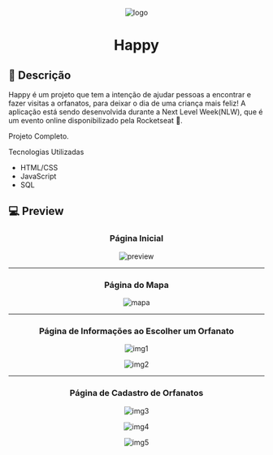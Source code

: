 <p align="center"><img src="https://user-images.githubusercontent.com/48254551/96060403-c638db00-0e66-11eb-999c-edc9a172251d.png" title="logo"/></p>
<h1 align="center">Happy </h1>

## :speech_balloon: Descrição
Happy é um projeto que tem a intenção de ajudar pessoas a encontrar e fazer visitas a orfanatos, para deixar o dia de uma criança mais feliz! 
A aplicação está sendo desenvolvida durante a Next Level Week(NLW), que é um evento online disponibilizado pela Rocketseat 🚀.

Projeto Completo.

Tecnologias Utilizadas
- HTML/CSS
- JavaScript
- SQL

## 💻 Preview
<h3 align="center">Página Inicial</h3>
<p align="center"><img src="https://user-images.githubusercontent.com/48254551/96062667-9f7da300-0e6c-11eb-9ce0-4bdc70013aeb.png" title="preview"/></p>

<hr/>

<h3 align="center">Página do Mapa</h3>
<p align="center"><img src="https://user-images.githubusercontent.com/48254551/96311853-c52bb900-0fe0-11eb-9472-82571be95b68.png" title="mapa"/></p>

<hr/>

<h3 align="center">Página de Informações ao Escolher um Orfanato</h3>
<p align="center"><img src="https://user-images.githubusercontent.com/48254551/96325455-2b730480-0ffe-11eb-85b8-69a7f135c974.png" title="img1"/></p>
<p align="center"><img src="https://user-images.githubusercontent.com/48254551/96312030-26538c80-0fe1-11eb-83aa-9914b9f16f02.png" title="img2"/></p>

<hr/>

<h3 align="center">Página de Cadastro de Orfanatos</h3>
<p align="center"><img src="https://user-images.githubusercontent.com/48254551/96312600-4d5e8e00-0fe2-11eb-947f-2561400f587d.png" title="img3"/></p>
<p align="center"><img src="https://user-images.githubusercontent.com/48254551/96312491-1d16ef80-0fe2-11eb-81bd-adc7a7b23da4.png" title="img4"/></p>
<p align="center"><img src="https://user-images.githubusercontent.com/48254551/96312353-ca3d3800-0fe1-11eb-88d1-7790c9051c9e.png" title="img5"/></p>
